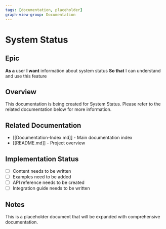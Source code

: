 ```yaml
---
tags: [documentation, placeholder]
graph-view-group: Documentation
---
```


# System Status

## Epic
**As a** user
**I want** information about system status
**So that** I can understand and use this feature

## Overview

This documentation is being created for System Status. Please refer to the related documentation below for more information.

## Related Documentation

- [[Documentation-Index.md]] - Main documentation index
- [[README.md]] - Project overview

## Implementation Status

- [ ] Content needs to be written
- [ ] Examples need to be added
- [ ] API reference needs to be created
- [ ] Integration guide needs to be written

## Notes

This is a placeholder document that will be expanded with comprehensive documentation.
